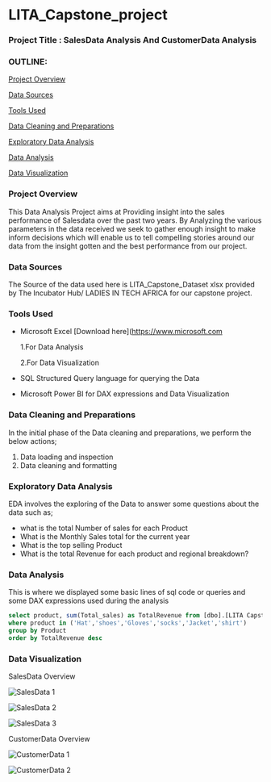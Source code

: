   # LITA_Capstone_project

### Project Title : SalesData Analysis And CustomerData Analysis
 
### OUTLINE:

[Project Overview](#project-overview)

[Data Sources](#data-sources)

 
[Tools Used](#tools-used)


[Data Cleaning and Preparations](#data-cleaning-preparation)


[Exploratory Data Analysis](#exploratory-data-analysis)

[Data Analysis](#data-analysis)


[Data Visualization](#data-visualization)




### Project Overview
This Data Analysis Project aims at Providing insight into the sales performance of Salesdata over the past two years.
By Analyzing the various parameters in the data received we seek to gather enough insight to make inform decisions which will enable us to tell compelling stories around our data from the insight gotten and the best performance from our project.


### Data Sources 
The Source of the data used here is LITA_Capstone_Dataset xlsx provided by The Incubator Hub/ LADIES IN TECH AFRICA for our capstone project. 


### Tools Used
- Microsoft Excel [Download here](https://www.microsoft.com
  
  1.For Data Analysis
 
  2.For Data Visualization

- SQL Structured Query language for querying the Data 
- Microsoft Power BI for DAX expressions and Data Visualization

### Data Cleaning and Preparations
In the initial phase of the Data cleaning and preparations, we perform the below actions;
1. Data loading and inspection
2. Data cleaning and formatting

### Exploratory Data Analysis
 EDA involves the exploring of the Data to answer some questions about the data such as;
 - what is the total Number of sales for each Product
 - What is the Monthly Sales total for the current year
 - What is the top selling Product
 - What is the total Revenue for each product and regional breakdown?



### Data Analysis
This is where we displayed some basic lines of sql code or queries and some DAX expressions used during the analysis

```SQL
select product, sum(Total_sales) as TotalRevenue from [dbo].[LITA Capstone Dataset csv]
where product in ('Hat','shoes','Gloves','socks','Jacket','shirt')
group by Product
order by TotalRevenue desc
```

### Data Visualization

SalesData Overview


![SalesData 1](https://github.com/user-attachments/assets/1a823f47-ad22-4093-86d5-899ddddc46a8)


![SalesData 2](https://github.com/user-attachments/assets/2248dba7-41f0-42b7-932b-cb7088c19edd)


![SalesData 3](https://github.com/user-attachments/assets/e62773c5-cace-4dc6-8848-a18911592096)


CustomerData Overview


![CustomerData 1](https://github.com/user-attachments/assets/79513122-8d5e-4079-af14-a48d8496c32b)



![CustomerData 2](https://github.com/user-attachments/assets/5c604e02-84e0-4373-8dc2-c566da07cad5)
